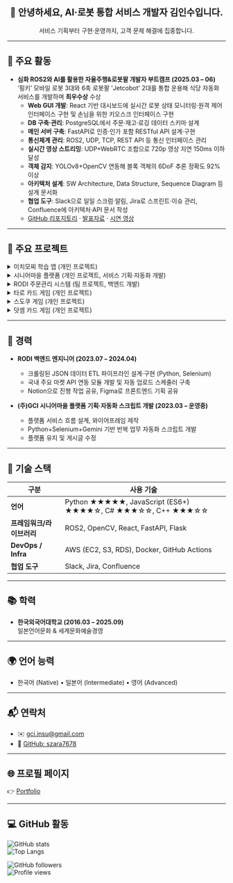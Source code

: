 <h2 align="center">👋 안녕하세요, AI·로봇 통합 서비스 개발자 김인수입니다.</h2>
<p align="center">서비스 기획부터 구현·운영까지, 고객 문제 해결에 집중합니다.</p>

---

## 🚀 주요 활동
- **심화 ROS2와 AI를 활용한 자율주행&로봇팔 개발자 부트캠프 (2025.03 – 06)**  
  ‘핑키’ 모바일 로봇 3대와 6축 로봇팔 'Jetcobot' 2대를 통합 운용해 식당 자동화 서비스를 개발하며 **최우수상** 수상  
  - **Web GUI 개발**: React 기반 대시보드에 실시간 로봇 상태 모니터링·원격 제어 인터페이스 구현 및 손님을 위한 키오스크 인터페이스 구현  
  - **DB 구축·관리**: PostgreSQL에서 주문·재고·로깅 데이터 스키마 설계  
  - **메인 서버 구축**: FastAPI로 인증·인가 포함 RESTful API 설계·구현  
  - **통신체계 관리**: ROS2, UDP, TCP, REST API 등 통신 인터페이스 관리  
  - **실시간 영상 스트리밍**: UDP+WebRTC 조합으로 720p 영상 지연 150ms 이하 달성  
  - **객체 감지**: YOLOv8+OpenCV 연동해 블록 객체의 6DoF 추론 정확도 92% 이상  
  - **아키텍처 설계**: SW Architecture, Data Structure, Sequence Diagram 등 설계 문서화  
  - **협업 도구**: Slack으로 일일 스크럼·알림, Jira로 스프린트·이슈 관리, Confluence에 아키텍처·API 문서 작성  
  - <a href="https://github.com/addinedu-roscamp-4th/roscamp-repo-2" target="_blank">GitHub 리포지토리</a> · <a href="https://drive.google.com/drive/folders/1NJt7mWoMAfzyQoPRiEO4BvGzIQ_Fv9lZ?usp=sharing" target="_blank">발표자료</a> · <a href="https://drive.google.com/file/d/1iCLAiBXBZht4rgVXUg4SX2QK6Bx14ux3/view?usp=sharing" target="_blank">시연 영상</a>

---

## 🧩 주요 프로젝트

<details>
<summary>이치모찌 학습 앱 (개인 프로젝트)</summary>

- **문제 자동 생성**: Gemini API 활용, 유형별 템플릿 설계 및 생성 로직 구현  
- **오답노트·학습 통계**: PostgreSQL에 사용자별 데이터 저장, Chart.js 대시보드로 사용자 정보 시각화  
- **맞춤형 학습 경로**: 난이도 적응형 알고리즘 설계·구현  
- **인프라 설계·운영**:  
  - EC2(t3.medium) 애플리케이션 호스팅  
  - S3에 문제 데이터·로그 보관  
- **CI/CD**: GitHub Actions로 푸시 시 자동 빌드·테스트·배포 파이프라인 구성  
- <a href="https://play.google.com/store/apps/details?id=com.szara7678.ichimozzi" target="_blank">구글 플레이에서 다운로드</a>

</details>

<details>
<summary>시니어마을 플랫폼 (개인 프로젝트, 서비스 기획·자동화 개발)</summary>

- **서비스 기획**: 사용자 플로우·와이어프레임 작성  
- **자동화 워크플로우**: Python+Selenium+Gemini 기반 반복 업무 스크립트 개발  
- <a href="https://www.seniorvillage.co.kr" target="_blank">웹사이트 방문</a>

</details>

<details>
<summary>RODI 주문관리 시스템 (팀 프로젝트, 백엔드 개발)</summary>

- **데이터 ETL 파이프라인**: 해외 쇼핑몰 크롤링(JSON) → Python ETL 모듈로 가공  
- **API 자동 업로드**: Coupang·Gmarket·11st REST API 연동, 각 스토어에 자동 업로드  
- <a href="https://drive.google.com/file/d/14ClwDBwc5qhItAi6JC9amdoCuxbUaJP2/view?usp=sharing" target="_blank">소개 자료 보기</a>

</details>

<details>
<summary>타로 카드 게임 (개인 프로젝트)</summary>

- **덱 셔플 알고리즘**: Fisher–Yates 방식으로 완전 무작위 카드 셔플 구현  
- **CSS 애니메이션**: keyframe(슬라이드인, 페이드아웃)으로 카드 전개 연출  
- **DOM 동적 업데이트**: 카드 클릭 시 순수 JS로 상태·UI 동기화  
- **반응형 디자인**: 뷰포트 단위(vw/vh) 활용해 모바일·데스크톱 모두 최적화  
- <a href="https://szara7678.github.io/TarotGame/" target="_blank">데모 & 코드 보기</a>

</details>

<details>
<summary>스도쿠 게임 (개인 프로젝트)</summary>

- **백트래킹 솔버 최적화**: ES5로 작성된 고성능 재귀 알고리즘  
- **퍼즐 검증**: 백트래킹+Elimination 혼합 방식으로 입력값 실시간 검증  
- **모드 지원**: 수동 입력 및 자동 풀이 모드 전환 기능  
- **힌트 기능**: 현재 보드 상태 기반 추천 숫자 제공  
- <a href="https://szara7678.github.io/Sudoku-master/" target="_blank">데모 & 코드 보기</a>

</details>

<details>
<summary>덧셈 카드 게임 (개인 프로젝트)</summary>

- **카드 생성·점수 집계**: 무작위 숫자 카드 생성 함수, 레벨별 점수 계산 로직  
- **난이도 조절**: 레벨별 시간 제한·문제 난이도 알고리즘 설계  
- **실시간 점수판**: DOM 업데이트로 즉각적인 점수·타임어택 피드백 제공  
- <a href="https://szara7678.github.io/PlusCardGame/" target="_blank">데모 & 코드 보기</a>

</details>

---

## 💼 경력
- **RODI 백엔드 엔지니어 (2023.07 – 2024.04)**  
  - 크롤링된 JSON 데이터 ETL 파이프라인 설계·구현 (Python, Selenium)  
  - 국내 주요 마켓 API 연동 모듈 개발 및 자동 업로드 스케줄러 구축  
  - Notion으로 진행 작업 공유, Figma로 프론트엔드 기획 공유

- **(주)GCI 시니어마을 플랫폼 기획·자동화 스크립트 개발 (2023.03 – 운영중)**  
  - 플랫폼 서비스 흐름 설계, 와이어프레임 제작  
  - Python+Selenium+Gemini 기반 반복 업무 자동화 스크립트 개발  
  - 플랫폼 유지 및 게시글 수정

---

## 🔧 기술 스택

| 구분                   | 사용 기술                                                          |
| ---------------------- | ------------------------------------------------------------------ |
| **언어**               | Python ★★★★★, JavaScript (ES6+) ★★★★☆, C# ★★★☆☆, C++ ★★★☆☆        |
| **프레임워크/라이브러리** | ROS2, OpenCV, React, FastAPI, Flask                                |
| **DevOps / Infra**     | AWS (EC2, S3, RDS), Docker, GitHub Actions                         |
| **협업 도구**          | Slack, Jira, Confluence                                            |

---

## 📚 학력
- **한국외국어대학교 (2016.03 – 2025.09)**  
  일본언어문화 & 세계문화예술경영

---

## 🌍 언어 능력
- 한국어 (Native) • 일본어 (Intermediate) • 영어 (Advanced)

---

## 📬 연락처
- ✉️ gci.insu@gmail.com  
- 🐙 <a href="https://github.com/szara7678" target="_blank">GitHub: szara7678</a>

---

## 🌐 프로필 페이지
👉 <a href="https://szara7678.github.io/portfolio/" target="_blank">Portfolio</a>

---

## 💻 GitHub 활동
![GitHub stats](https://github-readme-stats.vercel.app/api?username=szara7678&show_icons=true&theme=tokyonight)  
![Top Langs](https://github-readme-stats.vercel.app/api/top-langs/?username=szara7678&layout=compact&theme=tokyonight)  

![GitHub followers](https://img.shields.io/github/followers/szara7678?style=social)  
![Profile views](https://komarev.com/ghpvc/?username=szara7678)  
